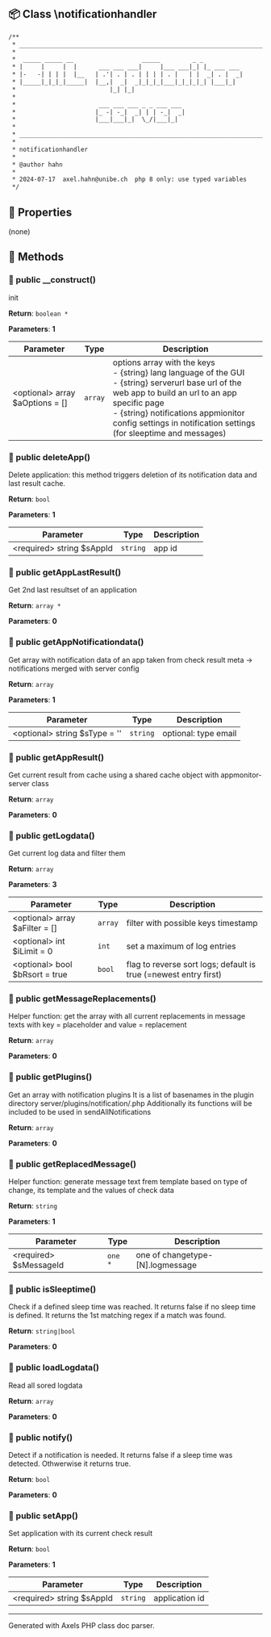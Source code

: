 ## 📦 Class \notificationhandler

```txt
/**
 * ____________________________________________________________________________
 * 
 *  _____ _____ __                   _____         _ _           
 * |     |     |  |      ___ ___ ___|     |___ ___|_| |_ ___ ___ 
 * |-   -| | | |  |__   | .'| . | . | | | | . |   | |  _| . |  _|
 * |_____|_|_|_|_____|  |__,|  _|  _|_|_|_|___|_|_|_|_| |___|_|  
 *                          |_| |_|                              
 *                                                                                                                             
 *                       ___ ___ ___ _ _ ___ ___                                      
 *                      |_ -| -_|  _| | | -_|  _|                                     
 *                      |___|___|_|  \_/|___|_|                                       
 *                                                               
 * ____________________________________________________________________________
 * 
 * notificationhandler
 *
 * @author hahn
 * 
 * 2024-07-17  axel.hahn@unibe.ch  php 8 only: use typed variables
 */
```

## 🔶 Properties

(none)

## 🔷 Methods

### 🔹 public __construct()

init

**Return**: `boolean *`

**Parameters**: **1**

| Parameter | Type | Description
|--         |--    |--
| \<optional\> array $aOptions = [] | `array` | options array with the keys<br>                         - {string} lang       language of the GUI<br>                         - {string} serverurl  base url of the web app to build an url to an app specific page<br>                         - {string} notifications  appmionitor config settings in notification settings (for sleeptime and messages)


### 🔹 public deleteApp()

Delete application: this method triggers deletion of its notification data and last result cache.

**Return**: `bool`

**Parameters**: **1**

| Parameter | Type | Description
|--         |--    |--
| \<required\> string $sAppId | `string` | app id


### 🔹 public getAppLastResult()

Get 2nd last resultset of an application

**Return**: `array *`

**Parameters**: **0**


### 🔹 public getAppNotificationdata()

Get array with notification data of an apptaken from check result meta -> notifications merged with server config

**Return**: `array`

**Parameters**: **1**

| Parameter | Type | Description
|--         |--    |--
| \<optional\> string $sType = '' | `string` | optional: type email|slack; defailt: false (=return all keys)


### 🔹 public getAppResult()

Get current result from cache using a shared cache object with appmonitor-server class

**Return**: `array`

**Parameters**: **0**


### 🔹 public getLogdata()

Get current log data and filter them

**Return**: `array`

**Parameters**: **3**

| Parameter | Type | Description
|--         |--    |--
| \<optional\> array $aFilter = [] | `array` | filter with possible keys timestamp|changetype|status|appid|message (see addLogitem())
| \<optional\> int $iLimit = 0 | `int` | set a maximum of log entries
| \<optional\> bool $bRsort = true | `bool` | flag to reverse sort logs; default is true (=newest entry first)


### 🔹 public getMessageReplacements()

Helper function: get the array with all current replacements in message texts with key = placeholder and value = replacement

**Return**: `array`

**Parameters**: **0**


### 🔹 public getPlugins()

Get an array with notification pluginsIt is a list of basenames in the plugin directory server/plugins/notification/.phpAdditionally its functions will be included to be used in sendAllNotifications

**Return**: `array`

**Parameters**: **0**


### 🔹 public getReplacedMessage()

Helper function: generate message text frem template based on type ofchange, its template and the values of check data

**Return**: `string`

**Parameters**: **1**

| Parameter | Type | Description
|--         |--    |--
| \<required\> $sMessageId | `one *` | one of changetype-[N].logmessage | changetype-[N].email.message | email.subject


### 🔹 public isSleeptime()

Check if a defined sleep time was reached.It returns false if no sleep time is defined.It returns the 1st matching regex if a match was found.

**Return**: `string|bool`

**Parameters**: **0**


### 🔹 public loadLogdata()

Read all sored logdata

**Return**: `array`

**Parameters**: **0**


### 🔹 public notify()

Detect if a notification is needed.It returns false if a sleep time was detected. Othwerwise it returns true.

**Return**: `bool`

**Parameters**: **0**


### 🔹 public setApp()

Set application with its current check result

**Return**: `bool`

**Parameters**: **1**

| Parameter | Type | Description
|--         |--    |--
| \<required\> string $sAppId | `string` | application id




---
Generated with Axels PHP class doc parser.